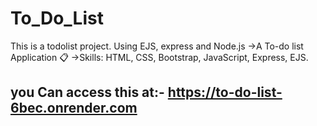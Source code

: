 # To_Do_List

This is a todolist project. Using EJS, express and Node.js ->A To-do list Application 📋 ->Skills: HTML, CSS, Bootstrap, JavaScript, Express, EJS.

## you Can access this at:- https://to-do-list-6bec.onrender.com

